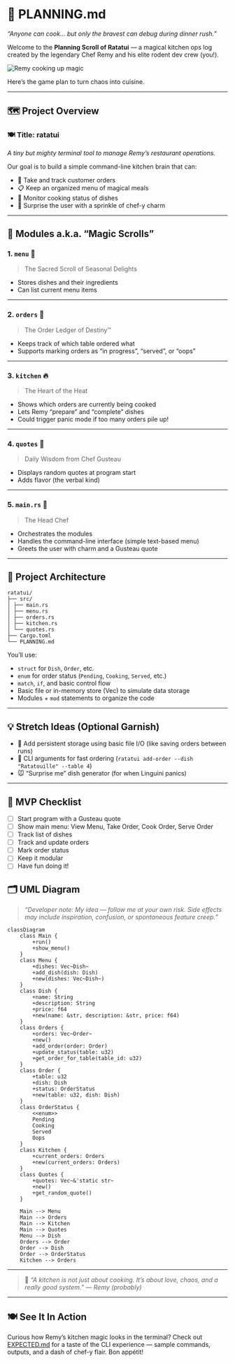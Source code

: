 # 🧀 PLANNING.md  

_“Anyone can cook… but only the bravest can debug during dinner rush.”_

Welcome to the **Planning Scroll of Ratatui** — a magical kitchen ops log created by the legendary Chef Remy and his elite rodent dev crew (you!).

![Remy cooking up magic](https://media2.giphy.com/media/v1.Y2lkPTc5MGI3NjExdnE3ZHVwdG4yNjJ2eHR3N2YwbnBuYzNwYzU0ZDIwMjBoeWczeHFrbiZlcD12MV9pbnRlcm5hbF9naWZfYnlfaWQmY3Q9Zw/QXh9XnIJetPi0/giphy.gif)

Here’s the game plan to turn chaos into cuisine.

---

## 🗺️ Project Overview

### 🍽️ Title: **ratatui**

_A tiny but mighty terminal tool to manage Remy’s restaurant operations._

Our goal is to build a simple command-line kitchen brain that can:

- 🧾 Take and track customer orders
- 📋 Keep an organized menu of magical meals
- 🍳 Monitor cooking status of dishes
- 🎩 Surprise the user with a sprinkle of chef-y charm

---

## 🧩 Modules a.k.a. “Magic Scrolls”

### 1. `menu` 🥦  
>
> The Sacred Scroll of Seasonal Delights  

- Stores dishes and their ingredients
- Can list current menu items

---

### 2. `orders` 📝  
>
> The Order Ledger of Destiny™  

- Keeps track of which table ordered what
- Supports marking orders as “in progress”, “served”, or “oops”

---

### 3. `kitchen` 🔥  
>
> The Heart of the Heat  

- Shows which orders are currently being cooked
- Lets Remy “prepare” and “complete” dishes
- Could trigger panic mode if too many orders pile up!

---

### 4. `quotes` 📜  
>
> Daily Wisdom from Chef Gusteau  

- Displays random quotes at program start
- Adds flavor (the verbal kind)

---

### 5. `main.rs` 🐀  
>
> The Head Chef  

- Orchestrates the modules
- Handles the command-line interface (simple text-based menu)
- Greets the user with charm and a Gusteau quote

---

## 🧱 Project Architecture

```
ratatui/
├── src/
│ ├── main.rs
│ ├── menu.rs
│ ├── orders.rs
│ ├── kitchen.rs
│ └── quotes.rs
├── Cargo.toml
└── PLANNING.md
```

You’ll use:

- `struct` for `Dish`, `Order`, etc.
- `enum` for order status (`Pending`, `Cooking`, `Served`, etc.)
- `match`, `if`, and basic control flow
- Basic file or in-memory store (Vec) to simulate data storage
- Modules + `mod` statements to organize the code

---

## 💡 Stretch Ideas (Optional Garnish)

- 🧅 Add persistent storage using basic file I/O (like saving orders between runs)
- 🧂 CLI arguments for fast ordering (`ratatui add-order --dish "Ratatouille" --table 4`)
- 🐭 “Surprise me” dish generator (for when Linguini panics)

---

## 🧪 MVP Checklist

- [ ] Start program with a Gusteau quote
- [ ] Show main menu: View Menu, Take Order, Cook Order, Serve Order
- [ ] Track list of dishes
- [ ] Track and update orders
- [ ] Mark order status
- [ ] Keep it modular
- [ ] Have fun doing it!

## 🗂️ UML Diagram

> _“Developer note: My idea — follow me at your own risk. Side effects may include inspiration, confusion, or spontaneous feature creep.”_

```mermaid
classDiagram
    class Main {
        +run()
        +show_menu()
    }
    class Menu {
        +dishes: Vec~Dish~
        +add_dish(dish: Dish)
        +new(dishes: Vec~Dish~)
    }
    class Dish {
        +name: String
        +description: String
        +price: f64
        +new(name: &str, description: &str, price: f64)
    }
    class Orders {
        +orders: Vec~Order~
        +new()
        +add_order(order: Order)
        +update_status(table: u32)
        +get_order_for_table(table_id: u32)
    }
    class Order {
        +table: u32
        +dish: Dish
        +status: OrderStatus
        +new(table: u32, dish: Dish)
    }
    class OrderStatus {
        <<enum>>
        Pending
        Cooking
        Served
        Oops
    }
    class Kitchen {
        +current_orders: Orders
        +new(current_orders: Orders)
    }
    class Quotes {
        +quotes: Vec~&'static str~
        +new()
        +get_random_quote()
    }

    Main --> Menu
    Main --> Orders
    Main --> Kitchen
    Main --> Quotes
    Menu --> Dish
    Orders --> Order
    Order --> Dish
    Order --> OrderStatus
    Kitchen --> Orders
```

---

> 🧠 _“A kitchen is not just about cooking. It’s about love, chaos, and a really good system.” — Remy (probably)_

---

## 🍽️ See It In Action

Curious how Remy’s kitchen magic looks in the terminal? Check out [EXPECTED.md](./EXPECTED.md) for a taste of the CLI experience — sample commands, outputs, and a dash of chef-y flair. Bon appétit!
